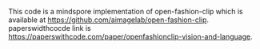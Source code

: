 This code is a mindspore implementation of open-fashion-clip which is available at https://github.com/aimagelab/open-fashion-clip.
paperswidthcocde link is https://paperswithcode.com/paper/openfashionclip-vision-and-language.